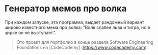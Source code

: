 # Генератор мемов про волка

При каждом запуске, эта программа, выдает рандомный вариант широко известного мема про волка: "Волк слабее льва и тигра, но в цирке он не выступает.".

> Это проект для портфолио в конце раздела Software Engineering Foundations на [CodeCodemy] (https://www.codecademy.com).